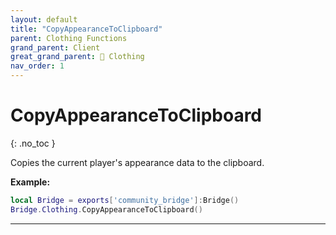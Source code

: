 ```yaml
---
layout: default
title: "CopyAppearanceToClipboard"
parent: Clothing Functions
grand_parent: Client
great_grand_parent: 👔 Clothing
nav_order: 1
---
```


# CopyAppearanceToClipboard
{: .no_toc }

Copies the current player's appearance data to the clipboard.

**Example:**
```lua
local Bridge = exports['community_bridge']:Bridge()
Bridge.Clothing.CopyAppearanceToClipboard()
```

---